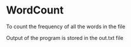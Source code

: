 # WordCount
To count the frequency of all the words in the file

Output of the program is stored in the out.txt file
